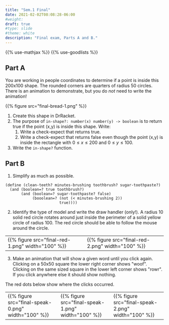 ```yaml
---
title: "Sem.1 Final"
date: 2021-02-02T08:08:28-06:00
#weight: 
draft: true
#type: slide
#theme: white
description: "Final exam, Parts A and B."
---
```


{{% use-mathjax %}}
{{% use-goodlists %}}

## Part A

You are working in people coordinates to determine if a point is
inside this 200x100 shape. The rounded corners are quarters of radius
50 circles. There is an animation to demonstrate, but you do _not_
need to write the animation!

{{% figure src="final-bread-1.png" %}}

1. Create this shape in DrRacket.
1. The purpose of `in-shape?: number(x) number(y) -> boolean` is to
return true if the point (x,y) is inside this shape. Write:
     1. Write a check-expect that returns true.
     2. Write a check-expect that returns false even though the point
        (x,y) is inside the rectangle with $0\le x \le 200$ and $0 \le
        y \le 100$.
3. Write the `in-shape?` function.

## Part B

1. Simplify as much as possible.

```
(define (clean-teeth? minutes-brushing toothbrush? sugar-toothpaste?)
  (and (boolean=? true toothbrush?)
       (and (boolean=? sugar-toothpaste? false)
            (booolean=? (not (< minutes-brushing 2))
                        true))))
```

2. Identify the type of model and write the draw handler (only!). A
   radius 10 solid red circle rotates around just inside the perimeter
   of a solid yellow circle of radius 100. The red circle should be
   able to follow the mouse around the circle.

<table>
<tr>
<td> {{% figure src="final-red-1.png" width="100" %}}  </td>
<td> {{% figure src="final-red-2.png" width="100" %}} </td>
</tr>
</table>
   
3. Make an animation that will show a given word until you click
 again.  Clicking on a 50x50 square the lower right corner shows
 "woof". Clicking on the same sized square in the lower left corner
 shows "rowr". If you click anywhere else it should show nothing.
 
 The red dots below show where the clicks occurred.

<table>
<tr>
<td> {{% figure src="final-speak-0.png" width="100" %}} </td>
<td> {{% figure src="final-speak-1.png" width="100" %}} </td> 
<td> {{% figure src="final-speak-2.png" width="100" %}} </td>
</tr>
</table>


